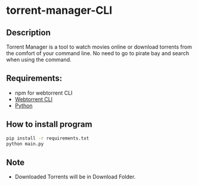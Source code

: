 # torrent-manager-CLI
## Description
Torrent Manager is a tool to watch movies online or download torrents from the comfort of your command line. 
No need to go to pirate bay and search when using the command.

## Requirements:
 * npm for webtorrent CLI
 * [Webtorrent CLI](https://github.com/webtorrent/webtorrent-cli)
 * [Python](https://www.python.org/) 
 
## How to install program
  
  ```bash
  pip install -r requirements.txt
  python main.py
  ```
## Note
* Downloaded Torrents will be in Download Folder.

